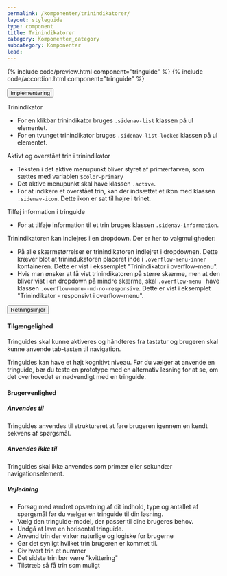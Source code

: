 ```yaml
---
permalink: /komponenter/trinindikatorer/
layout: styleguide
type: component
title: Trinindikatorer
category: Komponenter_category
subcategory: Komponenter
lead:
---
```


{% include code/preview.html component="tringuide" %}
{% include code/accordion.html component="tringuide" %}
<div class="accordion-bordered">
  <button class="button-unstyled accordion-button"
    aria-expanded="false" aria-controls="trin-code-documentation">
    Implementering
  </button>
  <div id="trin-code-documentation" class="accordion-content">
    <p class="h4">Trinindikator</p>
    <ul class="content-list">
      <li>For en klikbar trinindikator bruges <code>.sidenav-list</code> klassen på ul elementet.</li>
      <li>For en tvunget trinindikator bruges <code>.sidenav-list-locked</code> klassen på ul elementet.</li>
    </ul>
    <p class="h5">Aktivt og overstået trin i trinindikator</p>
    <ul class="content-list">
      <li>Teksten i det aktive menupunkt bliver styret af primærfarven, som sættes med variablen <code>$color-primary</code></li>
      <li>Det aktive menupunkt skal have klassen <code>.active</code>.</li>
      <li>For at indikere et overstået trin, kan der indsættet et ikon med klassen <code>.sidenav-icon</code>. Dette ikon er sat til højre i trinet.</li>
    </ul>
    <p class="h5">Tilføj information i tringuide</p>
    <ul class="content-list">
      <li>For at tilføje information til et trin bruges klassen <code>.sidenav-information</code>.</li>
    </ul>
    <p class="h5">Trinindikatoren kan indlejres i en dropdown. Der er her to valgmuligheder:</p>
    <ul>
      <li>På alle skærmstørrelser er trinindikatoren indlejret i dropdownen. Dette kræver blot at trinindukatoren placeret inde i <code>.overflow-menu-inner</code> kontaineren. Dette er vist i ekssemplet "Trinindikator i overflow-menu".</li>
      <li>Hvis man ønsker at få vist trinindikatoren på større skærme, men at den bliver vist i en dropdown på mindre skærme, skal <code>.overflow-menu </code> have klassen <code>.overflow-menu--md-no-responsive</code>. Dette er vist i eksemplet "Trinindikator - responsivt i overflow-menu".</li>
    </ul>
  </div>
</div>
<div class="accordion-bordered">
  <button class="button-unstyled accordion-button"
      aria-expanded="true" aria-controls="trin-documentation">
    Retningslinjer
  </button>
  <div id="trin-documentation" aria-hidden="false" class="accordion-content">
     <article>
        <section>
            <h4>Tilgængelighed</h4>
            <p>Tringuides skal kunne aktiveres og håndteres fra tastatur og brugeren skal kunne anvende tab-tasten til navigation.</p>
            <p>Tringuides kan have et højt kognitivt niveau. Før du vælger at anvende en tringuide, bør du teste en prototype med en alternativ løsning for at se, om det overhovedet er nødvendigt med en tringuide. </p>    
        </section>
        <section>
            <h4>Brugervenlighed</h4>
            <h5>Anvendes til</h5>
            <p>Tringuides anvendes til struktureret at føre brugeren igennem en kendt sekvens af spørgsmål.</p>
            <h5>Anvendes ikke til</h5>
            <p>Tringuides skal ikke anvendes som primær eller sekundær navigationselement.</p>
            <h5>Vejledning</h5>                
            <ul>
                <li>Forsøg med ændret opsætning af dit indhold, type og antallet af spørgsmål før du vælger en tringuide til din løsning.</li>
                <li>Vælg den tringuide-model, der passer til dine brugeres behov.</li>
                <li>Undgå at lave en horisontal tringuide.</li>
                <li>Anvend trin der virker naturlige og logiske for brugerne</li>
                <li>Gør det synligt hvilket trin brugeren er kommet til.</li>
                <li>Giv hvert trin et nummer</li>
                <li>Det sidste trin bør være "kvittering"</li>
                <li>Tilstræb så få trin som muligt</li>
            </ul>
        </section>
    </article>
  </div>
</div>
